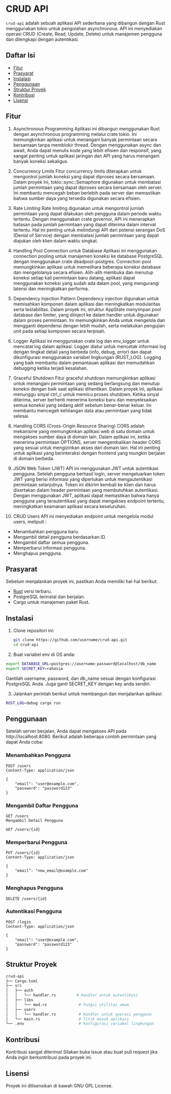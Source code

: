 # CRUD API

`crud-api` adalah sebuah aplikasi API sederhana yang dibangun dengan Rust menggunakan tokio untuk pengolahan asynchronous. API ini menyediakan operasi CRUD (Create, Read, Update, Delete) untuk manajemen pengguna dan dilengkapi dengan autentikasi.

## Daftar Isi

- [Fitur](#fitur)
- [Prasyarat](#prasyarat)
- [Instalasi](#instalasi)
- [Penggunaan](#penggunaan)
- [Struktur Proyek](#struktur-proyek)
- [Kontribusi](#kontribusi)
- [Lisensi](#lisensi)

## Fitur

1. Asynchronous Programming
Aplikasi ini dibangun menggunakan Rust dengan asynchronous programming melalui crate tokio. Ini memungkinkan aplikasi untuk menangani banyak permintaan secara bersamaan tanpa memblokir thread. Dengan menggunakan async dan await, Anda dapat menulis kode yang lebih efisien dan responsif, yang sangat penting untuk aplikasi jaringan dan API yang harus menangani banyak koneksi sekaligus.

2. Concurrency Limits
Fitur concurrency limits diterapkan untuk mengontrol jumlah koneksi yang dapat diproses secara bersamaan. Dalam proyek ini, tokio::sync::Semaphore digunakan untuk membatasi jumlah permintaan yang dapat diproses secara bersamaan oleh server. Ini membantu mencegah beban berlebih pada server dan memastikan bahwa sumber daya yang tersedia digunakan secara efisien.

3. Rate Limiting
Rate limiting digunakan untuk mengontrol jumlah permintaan yang dapat dilakukan oleh pengguna dalam periode waktu tertentu. Dengan menggunakan crate governor, API ini menerapkan batasan pada jumlah permintaan yang dapat diterima dalam interval tertentu. Hal ini penting untuk melindungi API dari potensi serangan DoS (Denial of Service) dengan membatasi jumlah permintaan yang dapat diajukan oleh klien dalam waktu singkat.

4. Handling Pool Connection untuk Database
Aplikasi ini menggunakan connection pooling untuk manajemen koneksi ke database PostgreSQL dengan menggunakan crate deadpool-postgres. Connection pool memungkinkan aplikasi untuk memelihara beberapa koneksi database dan mengelolanya secara efisien. Alih-alih membuka dan menutup koneksi setiap kali permintaan baru datang, aplikasi dapat menggunakan koneksi yang sudah ada dalam pool, yang mengurangi latensi dan meningkatkan performa.

5. Dependency Injection Pattern
Dependency injection digunakan untuk memisahkan komponen dalam aplikasi dan meningkatkan modularitas serta testabilitas. Dalam proyek ini, struktur AppState menyimpan pool database dan limiter, yang diinject ke dalam handler untuk digunakan dalam proses permintaan. Ini memungkinkan Anda untuk mengelola dan mengganti dependensi dengan lebih mudah, serta melakukan pengujian unit pada setiap komponen secara terpisah.

6. Logger
Aplikasi ini menggunakan crate log dan env_logger untuk mencatat log dalam aplikasi. Logger diatur untuk mencetak informasi log dengan tingkat detail yang berbeda (info, debug, error) dan dapat dikonfigurasi menggunakan variabel lingkungan (RUST_LOG). Logging yang baik membantu dalam pemantauan aplikasi dan memudahkan debugging ketika terjadi kesalahan.

7. Graceful Shutdown
Fitur graceful shutdown memungkinkan aplikasi untuk menangani permintaan yang sedang berlangsung dan menutup koneksi dengan baik saat aplikasi dihentikan. Dalam proyek ini, aplikasi menunggu sinyal ctrl_c untuk memicu proses shutdown. Ketika sinyal diterima, server berhenti menerima koneksi baru dan menyelesaikan semua koneksi yang sedang aktif sebelum benar-benar keluar. Ini membantu mencegah kehilangan data atau permintaan yang tidak selesai.

8. Handling CORS (Cross-Origin Resource Sharing)
CORS adalah mekanisme yang memungkinkan aplikasi web di satu domain untuk mengakses sumber daya di domain lain. Dalam aplikasi ini, ketika menerima permintaan OPTIONS, server mengembalikan header CORS yang sesuai untuk mengizinkan akses dari domain lain. Hal ini penting untuk aplikasi yang berinteraksi dengan frontend yang mungkin berjalan di domain berbeda.

9. JSON Web Token (JWT)
API ini menggunakan JWT untuk autentikasi pengguna. Setelah pengguna berhasil login, server mengeluarkan token JWT yang berisi informasi yang diperlukan untuk mengautentikasi permintaan selanjutnya. Token ini dikirim kembali ke klien dan harus disertakan dalam header permintaan yang membutuhkan autentikasi. Dengan menggunakan JWT, aplikasi dapat memastikan bahwa hanya pengguna yang terautentikasi yang dapat mengakses endpoint tertentu, meningkatkan keamanan aplikasi secara keseluruhan.

10. CRUD Users
API ini menyediakan endpoint untuk mengelola modul users, meliputi :
- Menambahkan pengguna baru.
- Mengambil detail pengguna berdasarkan ID.
- Mengambil daftar semua pengguna.
- Memperbarui informasi pengguna.
- Menghapus pengguna.

## Prasyarat

Sebelum menjalankan proyek ini, pastikan Anda memiliki hal-hal berikut:

- [Rust](https://www.rust-lang.org/tools/install) versi terbaru.
- PostgreSQL terinstal dan berjalan.
- Cargo untuk manajemen paket Rust.

## Instalasi

1. Clone repositori ini:

   ```bash
   git clone https://github.com/username/crud-api.git
   cd crud-api
   ```

2. Buat variabel env di OS anda:

```bash
export DATABASE_URL=postgres://username:password@localhost/db_name
export SECRET_KEY=rahasia
```
Gantilah username, password, dan db_name sesuai dengan konfigurasi PostgreSQL Anda. Juga ganti SECRET_KEY dengan key anda sendiri. 

3. Jalankan perintah berikut untuk membangun dan menjalankan aplikasi:

```bash
RUST_LOG=debug cargo run
```

## Penggunaan
Setelah server berjalan, Anda dapat mengakses API pada http://localhost:8080. Berikut adalah beberapa contoh permintaan yang dapat Anda coba:

### Menambahkan Pengguna
```http
POST /users
Content-Type: application/json

{
    "email": "user@example.com",
    "password": "password123"
}
```

### Mengambil Daftar Pengguna
```http
GET /users
Mengambil Detail Pengguna
```

```http
GET /users/{id}
```

### Memperbarui Pengguna

```http
PUT /users/{id}
Content-Type: application/json

{
    "email": "new_email@example.com"
}
```

### Menghapus Pengguna
```http
DELETE /users/{id}
```

### Autentikasi Pengguna
```http
POST /login
Content-Type: application/json

{
    "email": "user@example.com",
    "password": "password123"
}
```

## Struktur Proyek
```bash
crud-api
├── Cargo.toml
├── src
│   ├── auth
│   │   └── handler.rs         # Handler untuk autentikasi
│   ├── libs
│   │   └── mod.rs              # Fungsi utilitas umum
│   ├── users
│   │   └── handler.rs          # Handler untuk operasi pengguna
│   └── main.rs                 # Titik masuk aplikasi
└── .env                        # Konfigurasi variabel lingkungan
```

## Kontribusi
Kontribusi sangat diterima! Silakan buka issue atau buat pull request jika Anda ingin berkontribusi pada proyek ini.

## Lisensi
Proyek ini dilisensikan di bawah GNU GPL License.